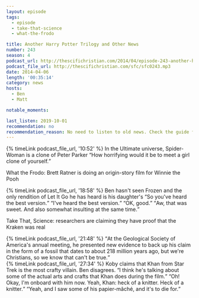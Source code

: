 ```yaml
---
layout: episode
tags:
  - episode
  - take-that-science
  - what-the-frodo

title: Another Harry Potter Trilogy and Other News
number: 243
season: 4
podcast_url: http://thescifichristian.com/2014/04/episode-243-another-harry-potter-trilogy-and-other-news/
podcast_file_url: http://thescifichristian.com/sfc/sfc0243.mp3
date: 2014-04-06
length: '00:35:14'
category: news
hosts:
  - Ben
  - Matt

notable_moments:

last_listen: 2019-10-01
recommendation: no
recommendation_reason: No need to listen to old news. Check the guide for what's interesting in hindsight.
---
```

<div class="quote">
  {% timeLink podcast_file_url, '10:52' %}
  <span class="quote-context is-size-6">In the Ultimate universe, Spider-Woman is a clone of Peter Parker</span>
  <q class="ben">How horrifying would it be to meet a girl clone of yourself.</q>
</div>

What the Frodo: Brett Ratner is doing an origin-story film for Winnie the Pooh

<div class="quote">
  {% timeLink podcast_file_url, '18:58' %}
  <span class="quote-context is-size-6">Ben hasn't seen Frozen and the only rendition of Let It Go he has heard is his daughter's</span>
  <q class="matt">So you've heard the best version.</q>
  <q class="ben">I've heard the best version.</q>
  <q class="matt">OK, good.</q>
  <q class="ben">Aw, that was sweet. And also somewhat insulting at the same time.</q>
</div>

Take That, Science: researchers are claiming they have proof that the Kraken was real

<div class="quote">
  {% timeLink podcast_file_url, '21:48' %}
  <q class="matt">At the Geological Society of America's annual meeting, he presented new evidence to back up his claim in the form of a fossil that dates to about 218 million years ago, but we're Christians, so we know that can't be true.</q>
</div>

<div class="quote">
  {% timeLink podcast_file_url, '27:34' %}
  <span class="quote-context is-size-6">Koby claims that Khan from Star Trek is the most crafty villain. Ben disagrees.</span>
  <q class="matt">I think he's talking about some of the actual arts and crafts that Khan does during the film.</q>
  <q class="ben">Oh! Okay, I'm onboard with him now. Yeah, Khan: heck of a knitter. Heck of a knitter.</q>
  <q class="matt">Yeah, and I saw some of his papier-mâché, and it's to die for.</q>
</div>